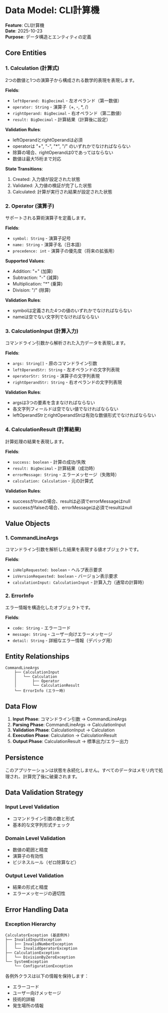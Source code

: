 # Data Model: CLI計算機

**Feature**: CLI計算機  
**Date**: 2025-10-23  
**Purpose**: データ構造とエンティティの定義

## Core Entities

### 1. Calculation (計算式)

2つの数値と1つの演算子から構成される数学的表現を表現します。

**Fields**:
- `leftOperand: BigDecimal` - 左オペランド（第一数値）
- `operator: String` - 演算子（+, -, *, /）  
- `rightOperand: BigDecimal` - 右オペランド（第二数値）
- `result: BigDecimal` - 計算結果（計算後に設定）

**Validation Rules**:
- leftOperandとrightOperandは必須
- operatorは "+", "-", "*", "/" のいずれかでなければならない
- 除算の場合、rightOperandは0であってはならない
- 数値は最大15桁まで対応

**State Transitions**:
1. Created: 入力値が設定された状態
2. Validated: 入力値の検証が完了した状態  
3. Calculated: 計算が実行され結果が設定された状態

### 2. Operator (演算子)

サポートされる算術演算子を定義します。

**Fields**:
- `symbol: String` - 演算子記号
- `name: String` - 演算子名（日本語）
- `precedence: int` - 演算子の優先度（将来の拡張用）

**Supported Values**:
- Addition: "+" (加算)
- Subtraction: "-" (減算)  
- Multiplication: "*" (乗算)
- Division: "/" (除算)

**Validation Rules**:
- symbolは定義された4つの値のいずれかでなければならない
- nameは空でない文字列でなければならない

### 3. CalculationInput (計算入力)

コマンドライン引数から解析された入力データを表現します。

**Fields**:
- `args: String[]` - 原のコマンドライン引数
- `leftOperandStr: String` - 左オペランドの文字列表現
- `operatorStr: String` - 演算子の文字列表現  
- `rightOperandStr: String` - 右オペランドの文字列表現

**Validation Rules**:
- argsは3つの要素を含まなければならない
- 各文字列フィールドは空でない値でなければならない
- leftOperandStrとrightOperandStrは有効な数値形式でなければならない

### 4. CalculationResult (計算結果)

計算処理の結果を表現します。

**Fields**:
- `success: boolean` - 計算の成功/失敗
- `result: BigDecimal` - 計算結果（成功時）
- `errorMessage: String` - エラーメッセージ（失敗時）
- `calculation: Calculation` - 元の計算式

**Validation Rules**:
- successがtrueの場合、resultは必須でerrorMessageはnull
- successがfalseの場合、errorMessageは必須でresultはnull

## Value Objects

### 1. CommandLineArgs

コマンドライン引数を解析した結果を表現する値オブジェクトです。

**Fields**:
- `isHelpRequested: boolean` - ヘルプ表示要求
- `isVersionRequested: boolean` - バージョン表示要求
- `calculationInput: CalculationInput` - 計算入力（通常の計算時）

### 2. ErrorInfo

エラー情報を構造化したオブジェクトです。

**Fields**:
- `code: String` - エラーコード
- `message: String` - ユーザー向けエラーメッセージ
- `detail: String` - 詳細なエラー情報（デバッグ用）

## Entity Relationships

```text
CommandLineArgs
    ├── CalculationInput
    │   └── Calculation
    │       ├── Operator
    │       └── CalculationResult
    └── ErrorInfo (エラー時)
```

## Data Flow

1. **Input Phase**: コマンドライン引数 → CommandLineArgs
2. **Parsing Phase**: CommandLineArgs → CalculationInput  
3. **Validation Phase**: CalculationInput → Calculation
4. **Execution Phase**: Calculation → CalculationResult
5. **Output Phase**: CalculationResult → 標準出力/エラー出力

## Persistence

このアプリケーションは状態を永続化しません。すべてのデータはメモリ内で処理され、計算完了後に破棄されます。

## Data Validation Strategy

### Input Level Validation
- コマンドライン引数の数と形式
- 基本的な文字列形式チェック

### Domain Level Validation  
- 数値の範囲と精度
- 演算子の有効性
- ビジネスルール（ゼロ除算など）

### Output Level Validation
- 結果の形式と精度
- エラーメッセージの適切性

## Error Handling Data

### Exception Hierarchy

```text
CalculatorException (基底例外)
├── InvalidInputException
│   ├── InvalidNumberException
│   └── InvalidOperatorException
├── CalculationException
│   └── DivisionByZeroException
└── SystemException
    └── ConfigurationException
```

各例外クラスは以下の情報を保持します：
- エラーコード
- ユーザー向けメッセージ
- 技術的詳細
- 発生場所の情報
